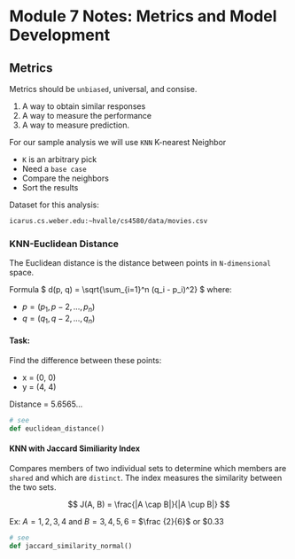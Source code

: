 # Module 7 Notes: Metrics and Model Development


## Metrics

Metrics should be `unbiased`, universal, and consise.

1. A way to obtain similar responses
2. A way to measure the performance
3. A way to measure prediction.

For our sample analysis we will use `KNN` K-nearest Neighbor
- `K` is an arbitrary pick
- Need a `base case`
- Compare the neighbors
- Sort the results

Dataset for this analysis:
```bash
icarus.cs.weber.edu:~hvalle/cs4580/data/movies.csv
```

### KNN-Euclidean Distance

The Euclidean distance is the distance between points in `N-dimensional` space.

Formula
$
d(p, q) = \sqrt{\sum_{i=1}^n (q_i - p_i)^2}
$
where: 
- $p = (p_1, p-2, \dots, p_n)$
- $q = (q_1, q-2, \dots, q_n)$


#### Task:
Find the difference between these points:
- x = (0, 0)
- y = (4, 4)

Distance = 5.6565...

```python
# see
def euclidean_distance()
```


#### KNN with Jaccard Similiarity Index
Compares members of two individual sets to determine
which members are `shared` and which are `distinct`.
The index measures the similarity between the two sets.

$$
J(A, B) = \frac{|A \cap B|}{|A \cup B|}
$$

Ex: $A = {1, 2, 3, 4}$ and $B = {3, 4, 5, 6}$ = $\frac {2}{6}$ or $0.33

```python
# see
def jaccard_similarity_normal()
```